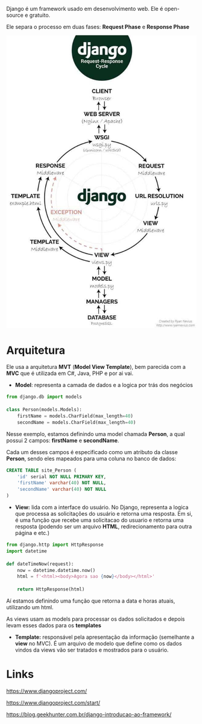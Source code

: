Django é um framework usado em desenvolvimento web. Ele é open-source e gratuito.

Ele separa o processo em duas fases: **Request Phase** e **Response Phase**

![](../../../Images/Python/Django/Pasted%20image%2020240104193000.png)

# Arquitetura
Ele usa a arquitetura **MVT** (**Model View Template**), bem parecida com a **MVC** que é utilizada em C#, Java, PHP e por ai vai.

- **Model**: representa a camada de dados e a logica por trás dos negócios
```python
from django.db import models

class Person(models.Models):
	firstName = models.CharField(max_length=40)
	secondName = models.CharField(max_length=40)
```

Nesse exemplo, estamos definindo uma model chamada **Person**, a qual possui 2 campos: **firstName** e **secondName**.

Cada um desses campos é especificado como um atributo da classe **Person**, sendo eles mapeados para uma coluna no banco de dados:

```sql
CREATE TABLE site_Person (
	'id' serial NOT NULL PRIMARY KEY,
	'firstName' varchar(40) NOT NULL,
	'secondName' varchar(40) NOT NULL
)
```


- **View:** lida com a interface do usuário. No Django, representa a logica que processa as solicitações do usuário e retorna uma resposta. Em si, é uma função que recebe uma solicitacao do usuario e retorna uma resposta (podendo ser um arquivo **HTML**, redirecionamento para outra página e etc.)
  
```python
from django.http import HttpResponse
import datetime

def dateTimeNow(request):
	now = datetime.datetime.now()
	html = f'<html><body>Agora sao {now}</body></html>'
	
	return HttpResponse(html)
```

Aí estamos definindo uma função que retorna a data e horas atuais, utilizando um html.

As views usam as models para processar os dados solicitados e depois levam esses dados para os **templates**

- **Template:** responsável pela apresentação da informação (semelhante a **view** no MVC). É um arquivo de modelo que define como os dados vindos da views vão ser tratados e mostrados para o usuário.

# Links

https://www.djangoproject.com/

https://www.djangoproject.com/start/

https://blog.geekhunter.com.br/django-introducao-ao-framework/


